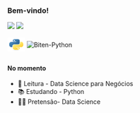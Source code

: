 ###  Bem-vindo!
<div>  
<a href="https://www.linkedin.com/in/buttenbender-py/" target="_blank"><img src="https://img.shields.io/badge/-LinkedIn-%230077B5?style=for-the-badge&logo=linkedin&logoColor=white" target="_blank"></a> 
  <a href = "mailto:buttenbender.py@gmail.com"><img src="https://img.shields.io/badge/Gmail-D14836?style=for-the-badge&logo=gmail&logoColor=white" target="_blank"></a>
</div>
<div style="display: inline_block"><br>
  <img align="center" alt="Biten-Python" height="30" width="40" src="https://raw.githubusercontent.com/devicons/devicon/master/icons/python/python-original.svg">
  <img align="center" alt="Biten-Python" height="30" width="40" src="https://cdn.jsdelivr.net/gh/devicons/devicon/icons/pandas/pandas-original.svg">
</div>

##

#### No momento

* 📖 Leitura - Data Science para Negócios
* 📚 Estudando - Python
* 👩‍🔬 Pretensão- Data Science
  </div>
  
 
